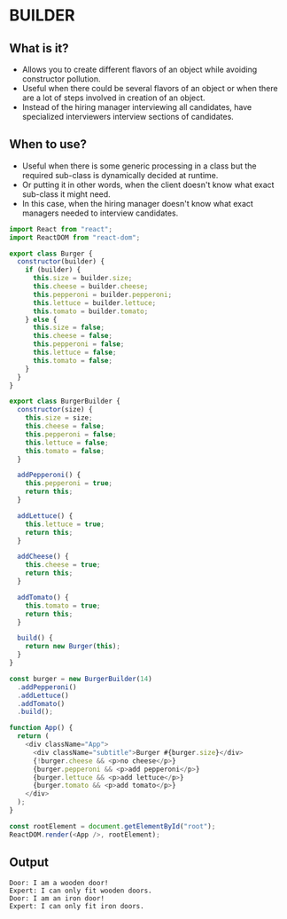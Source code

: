 # BUILDER

## What is it?

- Allows you to create different flavors of an object while avoiding constructor pollution.
- Useful when there could be several flavors of an object or when there are a lot of steps involved in creation of an object.
- Instead of the hiring manager interviewing all candidates, have specialized interviewers interview sections of candidates.

## When to use?

- Useful when there is some generic processing in a class but the required sub-class is dynamically decided at runtime.
- Or putting it in other words, when the client doesn't know what exact sub-class it might need.
- In this case, when the hiring manager doesn't know what exact managers needed to interview candidates.

```js
import React from "react";
import ReactDOM from "react-dom";

export class Burger {
  constructor(builder) {
    if (builder) {
      this.size = builder.size;
      this.cheese = builder.cheese;
      this.pepperoni = builder.pepperoni;
      this.lettuce = builder.lettuce;
      this.tomato = builder.tomato;
    } else {
      this.size = false;
      this.cheese = false;
      this.pepperoni = false;
      this.lettuce = false;
      this.tomato = false;
    }
  }
}

export class BurgerBuilder {
  constructor(size) {
    this.size = size;
    this.cheese = false;
    this.pepperoni = false;
    this.lettuce = false;
    this.tomato = false;
  }

  addPepperoni() {
    this.pepperoni = true;
    return this;
  }

  addLettuce() {
    this.lettuce = true;
    return this;
  }

  addCheese() {
    this.cheese = true;
    return this;
  }

  addTomato() {
    this.tomato = true;
    return this;
  }

  build() {
    return new Burger(this);
  }
}

const burger = new BurgerBuilder(14)
  .addPepperoni()
  .addLettuce()
  .addTomato()
  .build();

function App() {
  return (
    <div className="App">
      <div className="subtitle">Burger #{burger.size}</div>
      {!burger.cheese && <p>no cheese</p>}
      {burger.pepperoni && <p>add pepperoni</p>}
      {burger.lettuce && <p>add lettuce</p>}
      {burger.tomato && <p>add tomato</p>}
    </div>
  );
}

const rootElement = document.getElementById("root");
ReactDOM.render(<App />, rootElement);
```

## Output

```
Door: I am a wooden door!
Expert: I can only fit wooden doors.
Door: I am an iron door!
Expert: I can only fit iron doors.
```
